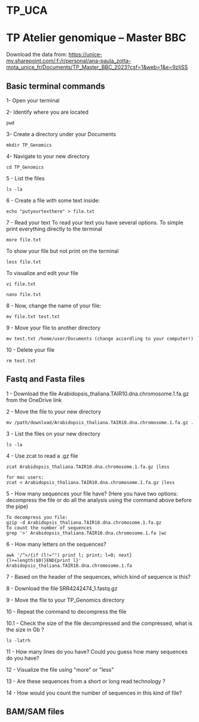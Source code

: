 # TP_UCA

# TP Atelier genomique – Master BBC


Download the data from: https://unice-my.sharepoint.com/:f:/r/personal/ana-paula_zotta-mota_unice_fr/Documents/TP_Master_BBC_2023?csf=1&web=1&e=9zIjSS

## Basic terminal commands

1-	Open your terminal 

2-	Identify where you are located 
```
pwd
```

3- Create a directory under your Documents 
```
mkdir TP_Genomics
```

4- Navigate to your new directory
```
cd TP_Genomics
```
5 - List the files 
```
ls -la
```
6 - Create a file with some text inside: 
```
echo "putyourtexthere" > file.txt
```
7 - Read your text
To read your text you have several options. 
To simple print everything directly to the terminal 
```
more file.txt
```
To show your file but not print on the terminal 
```
less file.txt
```
To visualize and edit your file
```
vi file.txt

nano file.txt
```

8 - Now, change the name of your file: 
```
mv file.txt test.txt
```

9 - Move your file to another directory
```
mv test.txt /home/user/Documents (change accordling to your computer!)
```

10 - Delete your file 
```
rm test.txt
```


## Fastq and Fasta files

1 - Download the file Arabidopsis_thaliana.TAIR10.dna.chromosome.1.fa.gz from the OneDrive link 

2 - Move the file to your new directory
```
mv /path/download/Arabidopsis_thaliana.TAIR10.dna.chromosome.1.fa.gz .
```
3 - List the files on your new directory
```
ls -la
```
4 - Use zcat to read a .gz file
```
zcat Arabidopsis_thaliana.TAIR10.dna.chromosome.1.fa.gz |less

for mac users:
zcat < Arabidopsis_thaliana.TAIR10.dna.chromosome.1.fa.gz |less
```

5 - How many sequences your file have? (Here you have two options: decompress the file or do all the analysis using the command above before the pipe)
```
To decompress you file:
gzip -d Arabidopsis_thaliana.TAIR10.dna.chromosome.1.fa.gz
To count the number of sequences
grep '>' Arabidopsis_thaliana.TAIR10.dna.chromosome.1.fa |wc
```
6 - How many letters on the sequences? 
```
awk '/^>/{if (l!="") print l; print; l=0; next}{l+=length($0)}END{print l}' Arabidopsis_thaliana.TAIR10.dna.chromosome.1.fa
```

7 - Based on the header of the sequences, which kind of sequence is this? 

8 - Download the file SRR4242474_1.fastq.gz 

9 - Move the file to your TP_Genomics directory

10 - Repeat the command to decompress the file

10.1 - Check the size of the file decompressed and the compressed, what is the size in Gb ? 
```
ls -latrh
```
11 - How many lines do you have? Could you guess how many sequences do you have? 

12 - Visualize the file using "more"  or "less"

13 - Are these sequences from a short or long read technology ? 

14 - How would you count the number of sequences in this kind of file? 


## BAM/SAM files























